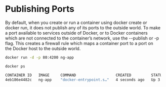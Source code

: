 # Publishing Ports

By default, when you create or run a container using docker create or docker run, it does not publish any of its ports to the outside world. To make a port available to services outside of Docker, or to Docker containers which are not connected to the container’s network, use the --publish or -p flag. This creates a firewall rule which maps a container port to a port on the Docker host to the outside world.

```bash
docker run -d -p 80:4200 ng-app

docker ps

CONTAINER ID   IMAGE     COMMAND                  CREATED         STATUS         PORTS                                   NAMES
4eb186e4482c   ng-app    "docker-entrypoint.s…"   4 seconds ago   Up 3 seconds   0.0.0.0:80->4200/tcp, :::80->4200/tcp   cranky_hugle
```
